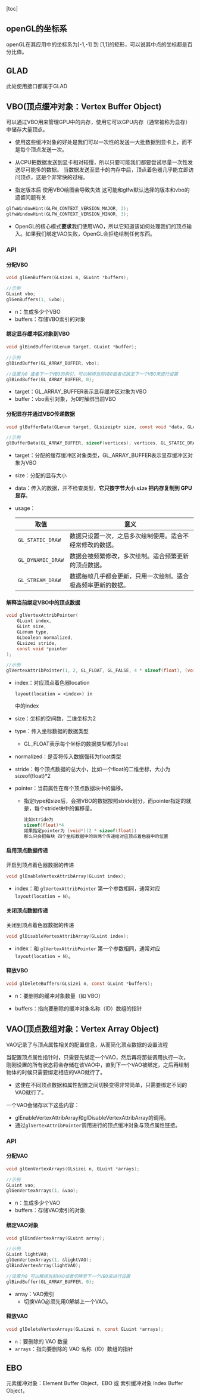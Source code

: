 [toc]

## openGL的坐标系

openGL在其应用中的坐标系为[-1,-1] 到 [1,1]的矩形，可以说其中点的坐标都是百分比值。

## GLAD

此处使用接口都属于GLAD

## VBO(顶点缓冲对象：Vertex Buffer Object)

可以通过VBO用来管理GPU中的内存，使用它可以GPU内存（通常被称为显存）中储存大量顶点。

* 使用这些缓冲对象的好处是我们可以一次性的发送一大批数据到显卡上，而不是每个顶点发送一次。

* 从CPU把数据发送到显卡相对较慢，所以只要可能我们都要尝试尽量一次性发送尽可能多的数据。
  当数据发送至显卡的内存中后，顶点着色器几乎能立即访问顶点，这是个非常快的过程。

* 指定版本后 使用VBO绘图会导致失效 这可能和glfw默认选择的版本和vbo的遗留问题有关

```c
glfwWindowHint(GLFW_CONTEXT_VERSION_MAJOR, 3);
glfwWindowHint(GLFW_CONTEXT_VERSION_MINOR, 3);
```

* OpenGL的核心模式**要求**我们使用VAO，所以它知道该如何处理我们的顶点输入。如果我们绑定VAO失败，OpenGL会拒绝绘制任何东西。

### API

#### 分配VBO

```c
void glGenBuffers(GLsizei n, GLuint *buffers);

//示例
GLuint vbo;
glGenBuffers(1, &vbo);
```

* n：生成多少个VBO
* buffers：存储VBO索引的对象

#### 绑定显存缓冲区对象到VBO

```c
void glBindBuffer(GLenum target, GLuint *buffer);

//示例
glBindBuffer(GL_ARRAY_BUFFER, vbo);

//设置为0 或者下一个VBO的索引，可以解绑当前VBO或者切换至下一个VBO来进行设置
glBindBuffer(GL_ARRAY_BUFFER, 0);
```

* target：GL_ARRAY_BUFFER表示显存缓冲区对象为VBO
* buffer：vbo索引对象，为0时解绑当前VBO

#### 分配显存并通过VBO传递数据

```c 
void glBufferData(GLenum target, GLsizeiptr size, const void *data, GLenum usage);

//示例
glBufferData(GL_ARRAY_BUFFER, sizeof(vertices), vertices, GL_STATIC_DRAW);
```

* target：分配的缓存缓冲区对象类型，GL_ARRAY_BUFFER表示显存缓冲区对象为VBO

* size：分配的显存大小

* data：传入的数据，并不检查类型，**它只按字节大小 `size` 把内存复制到 GPU 显存**。

* usage：

  | 取值              | 意义                                                         |
  | ----------------- | ------------------------------------------------------------ |
  | `GL_STATIC_DRAW`  | 数据只设置一次，之后多次绘制使用。适合不经常修改的数据。     |
  | `GL_DYNAMIC_DRAW` | 数据会被频繁修改，多次绘制。适合频繁更新的顶点数据。         |
  | `GL_STREAM_DRAW`  | 数据每帧几乎都会更新，只用一次绘制。适合极高频率更新的数据。 |

#### 解释当前绑定VBO中的顶点数据

```c
void glVertexAttribPointer(
    GLuint index,         
    GLint size,           
    GLenum type,          
    GLboolean normalized, 
    GLsizei stride,       
    const void *pointer 
);

//示例
glVertexAttribPointer(1, 2, GL_FLOAT, GL_FALSE, 4 * sizeof(float), (void*)(2 * sizeof(float)));
```

* index：对应顶点着色器location

  ```
  layout(location = <index>) in 
  ```

  中的index

* size：坐标的空间数，二维坐标为2

* type：传入坐标数据的数据类型

  * GL_FLOAT表示每个坐标的数据类型都为float

* normalized：是否将传入数据强转为float类型

* stride：每个顶点数据的总大小，比如一个float的二维坐标，大小为sizeof(float)*2

* pointer：当前属性在每个顶点数据块中的偏移。

  * 指定type和size后，会把VBO的数据按照stride划分，而pointer指定的就是，每个stride块中的偏移量。

    ```c
    比如stride为
    sizeof(float)*4
    如果指定pointer为 (void*)(2 * sizeof(float))
    那么只会把每块 四个坐标数据中的后两个传递给对应顶点着色器中的位置
    ```

#### 启用顶点数据传递

开启到顶点着色器数据的传递

```c
void glEnableVertexAttribArray(GLuint index);
```

* index：和 `glVertexAttribPointer` 第一个参数相同，通常对应 `layout(location = N)`。

#### 关闭顶点数据传递

关闭到顶点着色器数据的传递

```c
void glDisableVertexAttribArray(GLuint index);
```

* index：和 `glVertexAttribPointer` 第一个参数相同，通常对应 `layout(location = N)`。

#### 释放VBO

```c
void glDeleteBuffers(GLsizei n, const GLuint *buffers);
```

* n：要删除的缓冲对象数量（如 VBO）

* buffers：指向要删除的缓冲对象名称（ID）数组的指针

## VAO(顶点数组对象：Vertex Array Object)

VAO记录了与顶点属性相关的配置信息，从而简化顶点数据的设置流程

当配置顶点属性指针时，只需要先绑定一个VAO，然后再将那些调用执行一次，刚刚设置的所有状态将会存储在该VAO中，直到下一个VAO被绑定，之后再绘制物体的时候只需要绑定相应的VAO就行了。

* 这使在不同顶点数据和属性配置之间切换变得非常简单，只需要绑定不同的VAO就行了。

一个VAO会储存以下这些内容：

- glEnableVertexAttribArray和glDisableVertexAttribArray的调用。
- 通过`glVertexAttribPointer`调用进行的顶点缓冲对象与顶点属性链接。

### API

#### 分配VAO

```c
void glGenVertexArrays(GLsizei n, GLuint *arrays);

//示例
GLuint vao;
glGenVertexArrays(1, &vao);
```

* n：生成多少个VAO
* buffers：存储VAO索引的对象

#### 绑定VAO对象

```c
void glBindVertexArray(GLuint array);

//示例
GLuint lightVAO;
glGenVertexArrays(1, &lightVAO);
glBindVertexArray(lightVAO);

//设置为0 可以解绑当前VAO或者切换至下一个VBO来进行设置
glBindBuffer(GL_ARRAY_BUFFER, 0);
```

* array：VAO索引
  * 切换VAO必须先用0解绑上一个VAO。

#### 释放VAO

```c
void glDeleteVertexArrays(GLsizei n, const GLuint *arrays);
```

- `n`：要删除的 VAO 数量
- `arrays`：指向要删除的 VAO 名称（ID）数组的指针

## EBO

元素缓冲对象：Element Buffer Object，EBO 或 索引缓冲对象 Index Buffer Object，